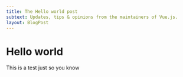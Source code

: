 ```yaml
---
title: The Hello world post
subtext: Updates, tips & opinions from the maintainers of Vue.js.
layout: BlogPost
---
```


# Hello world

This is a test just so you know
